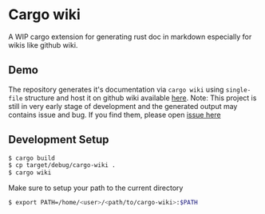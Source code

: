 # Cargo wiki

A WIP cargo extension for generating rust doc in markdown especially for wikis like github wiki.

## Demo
The repository generates it's documentation via `cargo wiki` using `single-file` structure and host it on github wiki 
available [here](https://github.com/AS1100K/cargo-wiki/wiki). Note: This project is still in very early stage of
development and the generated output may contains issue and bug. If you find them, please open [issue here](https://github.com/AS1100K/cargo-wiki/issues)


## Development Setup

```bash
$ cargo build
$ cp target/debug/cargo-wiki .
$ cargo wiki
```

Make sure to setup your path to the current directory
```bash
$ export PATH=/home/<user>/<path/to/cargo-wiki>:$PATH
```